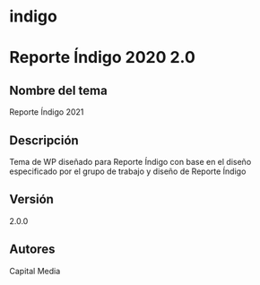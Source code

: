# indigo
<h1>Reporte Índigo 2020 2.0</h1>
<h2>Nombre del tema</h2>
<p>Reporte Índigo 2021</p>
<h2>Descripción</h2>
<p>Tema de WP diseñado para Reporte Índigo con base en el diseño especificado por el grupo de trabajo y diseño de Reporte Índigo</p>
<h2>Versión</h2>
<p>2.0.0</p>
<h2>Autores</h2>
<p>Capital Media</p>
